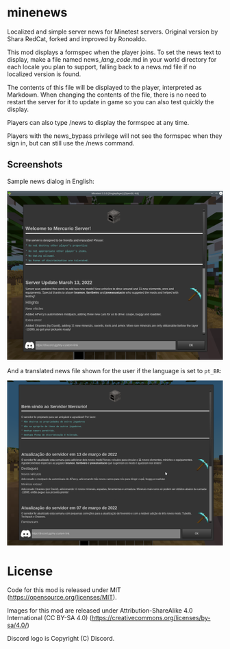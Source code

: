 # minenews

Localized and simple server news for Minetest servers. Original version by Shara
RedCat, forked and improved by Ronoaldo.

This mod displays a formspec when the player joins. To set the news text to
display, make a file named news_*lang_code*.md in your world directory for
each locale you plan to support, falling back to a news.md file if no localized
version is found.

The contents of this file will be displayed to the player, interpreted as
Markdown. When changing the contents of the file, there is no need to restart
the server for it to update in game so you can also test quickly the display.

Players can also type /news to display the formspec at any time.

Players with the news_bypass privilege will not see the formspec when they sign
in, but can still use the /news command.


## Screenshots

Sample news dialog in English:

![News in English](./img/news_en.png)

And a translated news file shown for the user if the language is set to `pt_BR`:

![News in Portuguese](./img/news_pt.png)

# License

Code for this mod is released under MIT (https://opensource.org/licenses/MIT).

Images for this mod are released under Attribution-ShareAlike 4.0 International (CC BY-SA 4.0) (https://creativecommons.org/licenses/by-sa/4.0/)

Discord logo is Copyright (C) Discord.